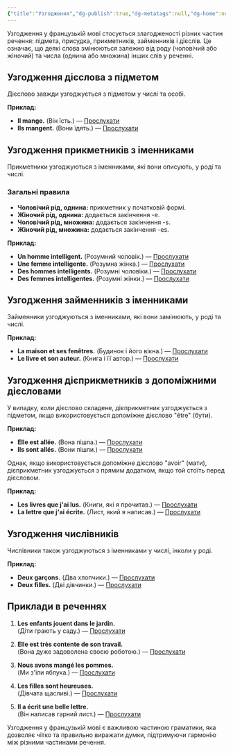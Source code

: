```yaml
---
{"title":"Узгодження","dg-publish":true,"dg-metatags":null,"dg-home":null,"permalink":"/gramatika/uzgodzhennya/","dgPassFrontmatter":true,"noteIcon":""}
---
```



Узгодження у французькій мові стосується злагодженості різних частин речення: підмета, присудка, прикметників, займенників і дієслів. Це означає, що деякі слова змінюються залежно від роду (чоловічий або жіночий) та числа (однина або множина) інших слів у реченні.

## Узгодження дієслова з підметом

Дієслово завжди узгоджується з підметом у числі та особі.

**Приклад:**

- **Il mange.** (Він їсть.) — [Прослухати](https://www.google.com/search?q=Il+mange+pronunciation)
- **Ils mangent.** (Вони їдять.) — [Прослухати](https://www.google.com/search?q=Ils+mangent+pronunciation)

## Узгодження прикметників з іменниками

Прикметники узгоджуються з іменниками, які вони описують, у роді та числі.

### Загальні правила

- **Чоловічий рід, однина:** прикметник у початковій формі.
- **Жіночий рід, однина:** додається закінчення -e.
- **Чоловічий рід, множина:** додається закінчення -s.
- **Жіночий рід, множина:** додається закінчення -es.

**Приклад:**

- **Un homme intelligent.** (Розумний чоловік.) — [Прослухати](https://www.google.com/search?q=Un+homme+intelligent+pronunciation)
- **Une femme intelligente.** (Розумна жінка.) — [Прослухати](https://www.google.com/search?q=Une+femme+intelligente+pronunciation)
- **Des hommes intelligents.** (Розумні чоловіки.) — [Прослухати](https://www.google.com/search?q=Des+hommes+intelligents+pronunciation)
- **Des femmes intelligentes.** (Розумні жінки.) — [Прослухати](https://www.google.com/search?q=Des+femmes+intelligentes+pronunciation)

## Узгодження займенників з іменниками

Займенники узгоджуються з іменниками, які вони замінюють, у роді та числі.

**Приклад:**

- **La maison et ses fenêtres.** (Будинок і його вікна.) — [Прослухати](https://www.google.com/search?q=La+maison+et+ses+fenêtres+pronunciation)
- **Le livre et son auteur.** (Книга і її автор.) — [Прослухати](https://www.google.com/search?q=Le+livre+et+son+auteur+pronunciation)

## Узгодження дієприкметників з допоміжними дієсловами

У випадку, коли дієслово складене, дієприкметник узгоджується з підметом, якщо використовується допоміжне дієслово "être" (бути).

**Приклад:**

- **Elle est allée.** (Вона пішла.) — [Прослухати](https://www.google.com/search?q=Elle+est+allée+pronunciation)
- **Ils sont allés.** (Вони пішли.) — [Прослухати](https://www.google.com/search?q=Ils+sont+allés+pronunciation)

Однак, якщо використовується допоміжне дієслово "avoir" (мати), дієприкметник узгоджується з прямим додатком, якщо той стоїть перед дієсловом.

**Приклад:**

- **Les livres que j'ai lus.** (Книги, які я прочитав.) — [Прослухати](https://www.google.com/search?q=Les+livres+que+j'ai+lus+pronunciation)
- **La lettre que j'ai écrite.** (Лист, який я написав.) — [Прослухати](https://www.google.com/search?q=La+lettre+que+j'ai+écrite+pronunciation)

## Узгодження числівників

Числівники також узгоджуються з іменниками у числі, інколи у роді.

**Приклад:**

- **Deux garçons.** (Два хлопчики.) — [Прослухати](https://www.google.com/search?q=Deux+garçons+pronunciation)
- **Deux filles.** (Дві дівчинки.) — [Прослухати](https://www.google.com/search?q=Deux+filles+pronunciation)

## Приклади в реченнях

1. **Les enfants jouent dans le jardin.**  
   (Діти грають у саду.) — [Прослухати](https://www.google.com/search?q=Les+enfants+jouent+dans+le+jardin+pronunciation)

2. **Elle est très contente de son travail.**  
   (Вона дуже задоволена своєю роботою.) — [Прослухати](https://www.google.com/search?q=Elle+est+très+contente+de+son+travail+pronunciation)

3. **Nous avons mangé les pommes.**  
   (Ми з'їли яблука.) — [Прослухати](https://www.google.com/search?q=Nous+avons+mangé+les+pommes+pronunciation)

4. **Les filles sont heureuses.**  
   (Дівчата щасливі.) — [Прослухати](https://www.google.com/search?q=Les+filles+sont+heureuses+pronunciation)

5. **Il a écrit une belle lettre.**  
   (Він написав гарний лист.) — [Прослухати](https://www.google.com/search?q=Il+a+écrit+une+belle+lettre+pronunciation)

Узгодження у французькій мові є важливою частиною граматики, яка дозволяє чітко та правильно виражати думки, підтримуючи гармонію між різними частинами речення.